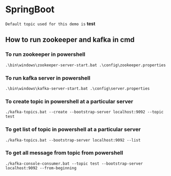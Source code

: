 # SpringBoot

```Default topic used for this demo is``` **test** 

## How to run zookeeper and kafka in cmd

### To run zookeeper in powershell

```.\bin\windows\zookeeper-server-start.bat .\config\zookeeper.properties```

### To run kafka server in powershell

```.\bin\windows\kafka-server-start.bat .\config\server.properties```

### To create topic in powershell at a particular server

```./kafka-topics.bat --create --bootstrap-server localhost:9092 --topic test```

### To get list of topic in powershell at a particular server

```./kafka-topics.bat --bootstrap-server localhost:9092 --list```
### To get all message from topic from powershell

```./kafka-console-consumer.bat --topic test --bootstrap-server localhost:9092 --from-beginning```

